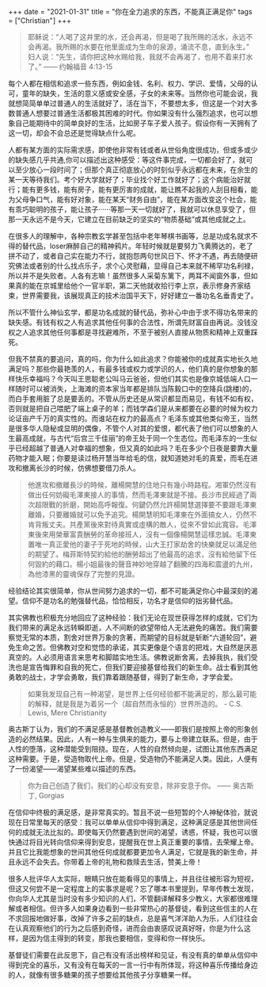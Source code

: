 +++ 
date = "2021-01-31"
title = "你在全力追求的东西，不能真正满足你"
tags = ["Christian"]
+++

> 耶稣说：“人喝了这井里的水，还会再渴，但是喝了我所赐的活水，永远不会再渴。我所赐的水要在他里面成为生命的泉源，涌流不息，直到永生。” 妇人说：“先生，请你把这种水赐给我，我就不会再渴了，也用不着来打水了。”  —— 约翰福音 4:13-15

每个人都在相信和追求一些东西，例如金钱、名利、权力、学识、爱情，父母的认可，童年的缺失，生活的意义感或安全感，子女的未来等。当然你也可能会说，我就想简简单单过普通人的生活就好了，活在当下，不要想太多，但这是一个对大多数普通人想要过普通生活都极其困难的时代。你如果没有什么强烈追求，也可以想象自己能期待中的简单良好的生活，比如房子车子爱人孩子。假设你有一天拥有了这一切，却会不会总还是觉得缺点什么呢。

人都有某方面的实际需求感，即使他非常有钱或者从世俗角度很成功，但或多或少的缺失感几乎共通,你可以描述出这种感受：等这件事完成，一切都会好了，就可以至少放心一段时间了；但那个真正彻底放心的时刻似乎永远都在未来，在余生的某一天等待我们。考个好大学就好了；毕业找个好工作就好了；这个病能治好就行；能有更多钱，能有房子，能有更厉害的成就，能让瞧不起我的人刮目相看，能为父母争口气，能有好对象，能在某天“财务自由”，能在某方面改变这个社会，能有乖巧聪明的孩子，能让孩子······等那一天一切就好了，我就可以休息享受了，但那一天永远不是今天，它建立在目前缺乏的坚实的“物质基础”或其他成就之上。

在很多人的理解中，各种宗教玄学甚至包括中老年琴棋书画等，总是功成名就求不得的替代品，loser麻醉自己的精神鸦片。年轻时候就是要努力飞黄腾达的，老了拼不动了，或者自己实在能力不行，就抱怨两句世风日下、怀才不遇，再去随便研究佛法或者别的什么找点乐子，求个心灵慰藉，显得自己本来就不稀罕功名利禄，所以并不是失败者。人各有志嘛！虽然很多人采菊东篱下，两耳不闻窗外事，但如果真的能在京城里给他个一官半职，第二天他就收拾行李上京，表示修身齐家结束，世界需要我，该展现真正的技术治国平天下，好好建立一番功名名垂青史了。

所以不管什么神仙玄学，都是功名成就的替代品，弥补心中由于求不得功名带来的缺失感。有钱有权之人有追求其他任何事的合法性，所谓先财富自由再说。没钱没权之人追求其他任何事都是寻找避难所，不至于被别人直接从物质和精神上双重踩死。

但我不禁真的要追问，真的吗，你为什么如此追求？你能被你的成就真实地长久地满足吗？那些你最艳羡的人，有最多钱或权力或学识的人，他们真的是你想象的那样快乐幸福吗？今天叫王思聪老公叫马云爸爸，但他们其实也是像京城低端人口一样随时可以被消失，上海滩的资本家当年都是排队当陈毅口中的空降兵(跳楼)的，而白手套用脏了总是要丢的。不管从历史还是从常识都显而易见，有钱不如有权，否则就是把自己喂肥了端上桌子的羊；而钱学森们是从来都要在必要的时候为权力论证亩产千万的真实性的。而谁站在权力的最高点？毛泽东或其他类似帝王，当然是很多华人隐秘或显明的偶像，不管个人对其的爱恨，都代表了他们可以想象的人生最高成就，与古代“后宫三千佳丽”的帝王处于同一个生态位。而毛泽东的一生似乎已经超越了普通人对幸福的想象，但又真的如此吗？毛在多少个日夜是要靠大量药物才能入眠；你要是读过杨开慧当年给毛的信，就知道她对毛的真爱，而毛在进攻和撤离长沙的时候，仿佛想要借刀杀人。

> 他進攻和撤離長沙的時候，離楊開慧的住地只有幾小時路程。湘軍仍然沒有做出任何妨礙毛澤東接人的事情，然而毛澤東就是不接。長沙市民經過了兩次超限戰的折磨，開始高呼報復。何鍵仍然允許楊開慧選擇要不要跟毛澤東離婚，只要離婚就可以免予追究。楊開慧明知毛澤東在外面搞女人，仍然不肯背叛丈夫。共產黨後來對待真實或虛構的敵人，從來不曾如此寬容。毛澤東後來用榮華富貴酬勞的革命接班人，沒有一個像楊開慧這樣忠誠。毛澤東置唯一真正愛他的妻子于死地的時候，山大王打家劫舍的快樂就足以滿足他的期望了。梅菲斯特契約給他的酬勞超出了他最高的追求，沒有給他留下任何毀約的藉口。楊小姐最後的聲音神妙地穿越了翻騰的四海和震盪的九州，為他漆黑的靈魂保存了完整的見證。

经验结论其实很简单，你从世间努力追求的一切，都不可能满足你心中最深刻的渴望。信仰不是功名的勉强替代品，恰恰相反，功名才是信仰的拙劣替代品。

其实佛教也积极充分地回应了这种经验：我们无论在现世获得怎样的成就，它们为我们带来的满足永远转瞬即逝，人不间断的欲望带给人无法避免的痛苦。我们需要察觉无常的本质，割舍对世界万象的贪著，而期望的目标就是斩断“六道轮回”，避免生命之苦。但佛教对空和觉悟的承诺，其实更像是个语言的把戏，大自然是厌恶真空的。人必须用语言来思考和脚踏实地生活。佛教说断舍离，去掉我执，我们受洗也是宣告悔罪和自我的死亡，但我们要迎接基督给我们的新生命。战士看到其他勇敢的战士，才学会勇敢，我们靠着跟随基督，得到了新生命，才学会爱。

> 如果我发现自己有一种渴望，是世界上任何经验都不能满足的，那么最可能的解释，就是我是为着另一个（超自然而永恒的）世界所造的。 - C.S. Lewis, Mere Christianity

奥古斯丁认为，我们的不满足感是基督教创造教义——即我们是按照上帝的形象创造的必然结果。因此，人有一种与生俱来的能力，要与上帝建立联系。但是，由于人性的堕落，这种潜能受到阻挠。现在，人性的自然倾向是，试图让其他东西满足这种需要。于是，受造物取代上帝。但是，受造物仍不能满足人类。因此，人便有了一份渴望——渴望某些难以描述的东西。

> 你为自己创造了我们，我们的心却没有安息，除非安息于你。 —— 奥古斯丁, Gorgias

在信仰中终极的满足感，是非常真实的。暂且不说一些短暂的个人神秘体验，就说现在日常里每天的感受：我可以单单从信仰中得到满足，这种满足感是其他世间任何的成就无法比拟的。即使每天仍然要遇到世间的渴望，诱惑，怀疑，我也可以很快通过将目光转向信仰来得到安息，提醒我在世上真正重要的事情，去荣耀上帝。并且它比我能想象的世间其他任何成就都要更加令人满足，它就是我的新生命，并且永远不会失去。你带着上帝的礼物和救赎去生活，赞美上帝！

很多人批评华人太实际，眼睛只放在能看得见的事情上，并且往往被形容为短视，但这又何尝不是一定程度上的实事求是呢？忘了哪本书里提到，早年传教士发现，你向华人尤其是当时没有多少知识的人们，不管翻译解释多少教义，大家都很难理解或者相信。但许多人如果身边看到一些非常热心的基督徒，看到这些信主的人在不求回报地做好事，改掉了许多之前的缺点，总是喜气洋洋助人为乐，人们往往会在认真观察他们的行为之后感到奇怪，进而会由衷感叹说真好呀，你是为什么这样，是因为信主得到的转变，那我也要相信，变得和你一样快乐。

基督徒们需要在此反思下，自己有没有活出榜样和见证，有没有真的单单从信仰中得到完全的喜乐，又有没有在每天的一言一行中有所体现，将这种喜乐传播给身边的人，就像有很多糖果的孩子想要给其他孩子分享糖果一样。
